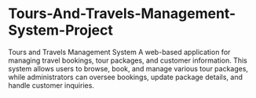 # Tours-And-Travels-Management-System-Project
Tours and Travels Management System A web-based application for managing travel bookings, tour packages, and customer information. This system allows users to browse, book, and manage various tour packages, while administrators can oversee bookings, update package details, and handle customer inquiries. 
